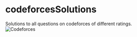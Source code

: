 # codeforcesSolutions
Solutions to all questions on codeforces of different ratings. 
<br/>
<image src="./images/codeforces.png" alt="Codeforces">
